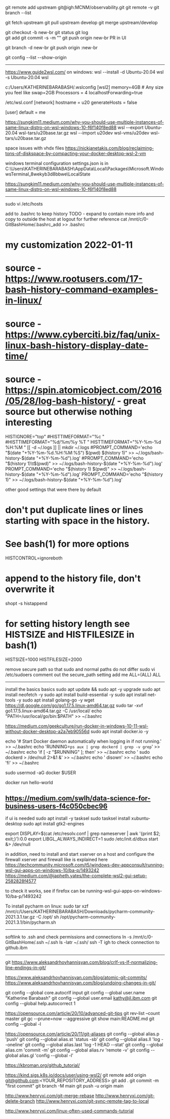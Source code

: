 git remote add upstream git@igh:MCNM/observability.git
git remote -v
git branch --list
  
git fetch upstream
git pull upstream develop
git merge upstream/develop

git checkout -b new-br
git status
git log  
git add
git commit -s -m ""
git push origin new-br
PR in UI

git branch -d new-br
git push origin :new-br


git config --list --show-origin


---
https://www.guide2wsl.com/
on windows:
wsl --install -d Ubuntu-20.04
wsl -s Ubuntu-20.04
wsl 

c:/Users/KATHERINEBARABASH/.wslconfig
[wsl2]
memory=4GB  # Any size you feel like
swap=2GB
Processors = 4
localhostForwarding=true

/etc/wsl.conf
[network]
hostname = u20
generateHosts = false

[user]
default = me

https://sungkim11.medium.com/why-you-should-use-multiple-instances-of-same-linux-distro-on-wsl-windows-10-f6f140f8ed88
wsl --export Ubuntu-20.04 wsl-tars/u20base.tar.gz
wsl --import u20dev wsl-vms/u20dev wsl-tars/u20base.tar.gz


space issues with vhdx files https://nickjanetakis.com/blog/reclaiming-tons-of-diskspace-by-compacting-your-docker-desktop-wsl-2-vm

windows terminal configuration
settings.json is in C:\Users\KATHERINEBARABASH\AppData\Local\Packages\Microsoft.WindowsTerminal_8wekyb3d8bbwe\LocalState

https://sungkim11.medium.com/why-you-should-use-multiple-instances-of-same-linux-distro-on-wsl-windows-10-f6f140f8ed88

---

sudo vi /etc/hosts

add to .bashrc to keep history 
TODO - expand to contain more info and copy to outside the host at logout for further reference
cat /mnt/c/0-GitBashHome/.bashrc_add >> .bashrc

# my customization 2022-01-11
# source - https://www.rootusers.com/17-bash-history-command-examples-in-linux/
# source - https://www.cyberciti.biz/faq/unix-linux-bash-history-display-date-time/
# source - https://spin.atomicobject.com/2016/05/28/log-bash-history/ - great source but otherwise nothing interesting
HISTIGNORE="top"
#HISTTIMEFORMAT="%c "
#HISTTIMEFORMAT="%d/%m/%y %T "
HISTTIMEFORMAT="%Y-%m-%d %H:%M "
[[ -d ~/.logs ]] || mkdir ~/.logs
#PROMPT_COMMAND='echo "$(date "+%Y-%m-%d.%H:%M:%S") $(pwd) $(history 1)" >> ~/.logs/bash-history-$(date "+%Y-%m-%d").log'
#PROMPT_COMMAND='echo "$(history 1)\t$(pwd)" >> ~/.logs/bash-history-$(date "+%Y-%m-%d").log'
PROMPT_COMMAND='echo "$(history 1) $(pwd)" >> ~/.logs/bash-history-$(date "+%Y-%m-%d").log'
PROMPT_COMMAND='echo "$(history 1)" >> ~/.logs/bash-history-$(date "+%Y-%m-%d").log'

other good settings that were there by default
# don't put duplicate lines or lines starting with space in the history.
# See bash(1) for more options
HISTCONTROL=ignoreboth

# append to the history file, don't overwrite it
shopt -s histappend

# for setting history length see HISTSIZE and HISTFILESIZE in bash(1)
HISTSIZE=1000
HISTFILESIZE=2000

remove secure path so that sudo and normal paths do not differ
sudo vi /etc/sudoers
	comment out the secure_path setting
	add me ALL=(ALL) ALL
	
----
install the basics basics
sudo apt update && sudo apt -y upgrade
sudo apt install neofetch -y
sudo apt install build-essential -y
sudo apt install net-tools -y
sudo apt install golang-go -y
wget https://dl.google.com/go/go1.17.5.linux-amd64.tar.gz
sudo tar -xvf go1.17.5.linux-amd64.tar.gz -C /usr/local/
echo "PATH=/usr/local/go/bin:$PATH" >> ~/.bashrc

https://medium.com/geekculture/run-docker-in-windows-10-11-wsl-without-docker-desktop-a2a7eb90556d
sudo apt install docker.io -y

echo '# Start Docker daemon automatically when logging in if not running.' >> ~/.bashrc
echo 'RUNNING=`ps aux | grep dockerd | grep -v grep`' >> ~/.bashrc
echo 'if [ -z "$RUNNING" ]; then' >> ~/.bashrc
echo '    sudo dockerd > /dev/null 2>&1 &' >> ~/.bashrc
echo '    disown' >> ~/.bashrc
echo 'fi' >> ~/.bashrc

sudo usermod -aG docker $USER

docker run hello-world

https://medium.com/swlh/data-science-for-business-users-f4c050cbec96
---
if ui is needed
sudo apt install -y tasksel
sudo tasksel install xubuntu-desktop
sudo apt install gtk2-engines

export DISPLAY=$(cat /etc/resolv.conf | grep nameserver | awk '{print $2; exit;}'):0.0
export LIBGL_ALWAYS_INDIRECT=1
sudo /etc/init.d/dbus start &> /dev/null

in addition, need to install and start xserver on a host and configure the firewall
xserver and firewall like is explained here
https://techcommunity.microsoft.com/t5/windows-dev-appconsult/running-wsl-gui-apps-on-windows-10/ba-p/1493242
https://medium.com/@japheth.yates/the-complete-wsl2-gui-setup-2582828f4577

to check it works, see if firefox can be running-wsl-gui-apps-on-windows-10/ba-p/1493242

To install pycharm on linux:
sudo tar xzf /mnt/c/Users/KATHERINEBARABASH/Downloads/pycharm-community-2021.3.1.tar.gz -C /opt/
sh /opt/pycharm-community-2021.3.1/bin/pycharm.sh

---
softlink to .ssh and check permissions and connections
ln -s /mnt/c/0-GitBashHome/.ssh ~/.ssh
ls -latr ~/.ssh/
ssh -T igh to check connection to github.ibm

---
git
https://www.aleksandrhovhannisyan.com/blog/crlf-vs-lf-normalizing-line-endings-in-git/

https://www.aleksandrhovhannisyan.com/blog/atomic-git-commits/
https://www.aleksandrhovhannisyan.com/blog/undoing-changes-in-git/

git config --global core.autocrlf input
git config --global user.name "Katherine Barabash"
git config --global user.email kathy@il.ibm.com
git config --global help.autocorrect 1

https://opensource.com/article/20/10/advanced-git-tips
git rev-list –count master
git gc --prune=now --aggressive
git show main:README.md
git config --global -l

https://opensource.com/article/20/11/git-aliases
git config --global alias.p 'push'
git config --global alias.st 'status -sb'
git config --global alias.ll 'log --oneline'
git config --global alias.last 'log -1 HEAD --stat'
git config --global alias.cm 'commit -m'
git config --global alias.rv 'remote -v'
git config --global alias.gl 'config --global -l'

https://kbroman.org/github_tutorial/


https://kind.sigs.k8s.io/docs/user/using-wsl2/
git remote add origin git@github.com:<YOUR_REPOSITORY_ADDRESS>
git add .
git commit -m "first commit" 
git branch -M main
git push -u origin main

http://www.henryxi.com/git-merge-rebase
http://www.henryxi.com/git-delete-branch
http://www.henryxi.com/git-sync-remote-tag-to-local


http://www.henryxi.com/linux-often-used-commands-tutorial
